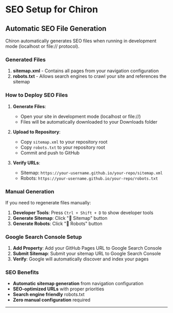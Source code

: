 # SEO Setup for Chiron

## Automatic SEO File Generation

Chiron automatically generates SEO files when running in development mode (localhost or file:// protocol).

### Generated Files

1. **sitemap.xml** - Contains all pages from your navigation configuration
2. **robots.txt** - Allows search engines to crawl your site and references the sitemap

### How to Deploy SEO Files

1. **Generate Files**: 
   - Open your site in development mode (localhost or file://)
   - Files will be automatically downloaded to your Downloads folder

2. **Upload to Repository**:
   - Copy `sitemap.xml` to your repository root
   - Copy `robots.txt` to your repository root
   - Commit and push to GitHub

3. **Verify URLs**:
   - Sitemap: `https://your-username.github.io/your-repo/sitemap.xml`
   - Robots: `https://your-username.github.io/your-repo/robots.txt`

### Manual Generation

If you need to regenerate files manually:

1. **Developer Tools**: Press `Ctrl + Shift + D` to show developer tools
2. **Generate Sitemap**: Click "📄 Sitemap" button
3. **Generate Robots**: Click "🤖 Robots" button

### Google Search Console Setup

1. **Add Property**: Add your GitHub Pages URL to Google Search Console
2. **Submit Sitemap**: Submit your sitemap URL to Google Search Console
3. **Verify**: Google will automatically discover and index your pages

### SEO Benefits

- **Automatic sitemap generation** from navigation configuration
- **SEO-optimized URLs** with proper priorities
- **Search engine friendly** robots.txt
- **Zero manual configuration** required

---

